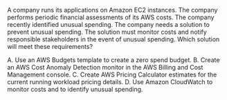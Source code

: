 A company runs its applications on Amazon EC2 instances. The company performs periodic financial assessments of its AWS costs. The company recently identified unusual spending. The company needs a solution to prevent unusual spending. The solution must monitor costs and notify responsible stakeholders in the event of unusual spending. Which solution will meet these requirements? 

A. Use an AWS Budgets template to create a zero spend budget. 
B. Create an AWS Cost Anomaly Detection monitor in the AWS Billing and Cost Management console. 
C. Create AWS Pricing Calculator estimates for the current running workload pricing details. 
D. Use Amazon CloudWatch to monitor costs and to identify unusual spending.